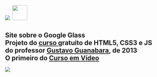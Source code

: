 <h1>
	<img src="https://user-images.githubusercontent.com/56196766/96176141-54ae6a80-0f02-11eb-8c52-b69b2cd81a3e.jpg">
	<img src="https://user-images.githubusercontent.com/56196766/96174201-54f93680-0eff-11eb-90c2-a72272df3b9c.jpg" height="49px">
</h1>

<h2>
  Site sobre o Google Glass
  <br>
  Projeto do
  <a href="https://www.youtube.com/playlist?list=PLHz_AreHm4dlAnJ_jJtV29RFxnPHDuk9o" target="_blank">
  curso </a> gratuito de HTML5, CSS3 e JS
  <br>
  do professor <a href="https://github.com/gustavoguanabara" target="_blank">
  Gustavo Guanabara</a>, de 2013
  <br>
  O primeiro do <a href="https://cursoemvideo.com" target="_blank"> Curso em Vídeo </a>
</h2>

<p align>
  <img src="https://user-images.githubusercontent.com/56196766/96175128-cd142c00-0f00-11eb-955f-a2e52a26c57f.png">
</p>
